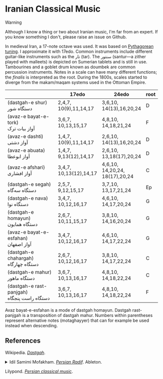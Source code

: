 # Iranian Classical Music

> [!warning]
> Although I know a thing or two about Iranian music, I'm far from an expert.
> If you know something I don't, please raise an issue on Github.

In medieval Iran, a 17-note octave was used.
It was based on [Pythagorean tuning](pythagorean.md).
I approximate it with 17edo.
Common instruments include different guitar-like instruments such as the تار (tar).
The سنتور (santur—a zither played with malleets) is depicted on Sumerian tablets and is still in use.
Tambourines and a goblet drum known as doumbek are common percussion instruments.
Notes in a scale can have many different functions; the *finalis* is interpreted as the root.
During the 1800s, scales started to diverge from the makam/maqam systems used in the Ottoman Empire.

|    | 17edo | 24edo | root |
|------|-------|-------|------|
| (dastgah-e shur) <br />  دستگاه  شور  <!--x--> | 2,4,7, <br /> 10(9),11,14,17 | 3,6,10, <br />14(13),16,20,24 | D |
|(avaz-e bayat-e-tork) <br /> آواز بیات ترک <!--x--> | 3,6,7, <br /> 10,13,15,17 | 4,8,10, <br /> 14,18,21,24 | F |
|(avaz-e dashti) <br /> آواز دشتی <!--x--> | 1,4,7, <br /> 10(9),11,14,17 | 2,6,10, <br /> 14(13),16,20,24 | D |
|(avaz-e abuata) <br /> آواز ابوعطا <!--x--> | 1,4,7, <br /> 9,13(12),14,17 | 2,6,10, <br /> 13,18(17),20,24 | D |
|(avaz-e afshari) <br /> آواز افشاری <!--x--> | 3,4,7, <br /> 10,13(12),14,17 | 4,6,10, <br /> 14,20,24, <br /> 18(17),20,24 | C |
|  (dastgah-e segah) <br /> دستگاه سه‌گاه <!--x--> | 2,5,7, <br /> 9,12,15,17 | 3,7,10, <br /> 13,17,21,24 | Ep |
| (dastgah-e nava) <br /> دستگاه نوا <!--x--> | 3,4,7, <br /> 10,12,16,17 | 4,6,10, <br /> 14,17,20,24 | G |
| (dastgah-e homayun) <br /> دستگاه همایون  <!--x--> | 2,6,7, <br /> 10,11,15,17 | 3,8,10, <br /> 14,16,20,24 | G |
|  (avaz-e bayat-e-esfahan) <br /> آواز اصفهان  <!--x--> | 3,4,7, <br /> 10,12,16,17 | 4,6,10, <br /> 14,17,22,24 | G |
|  (dastgah-e chahargah) <br /> دستگاه چهارگاه  <!--x--> | 2,6,7, <br /> 10,12,16,17 | 3,8,10, <br /> 14,17,22,24 | C |
| (dastgah-e mahur) <br /> دستگاه ماهور <!--x--> | 3,6,7, <br /> 10,13,16,17 | 4,8,10, <br /> 14,18,22,24 | C |
| (dastgah-e rast-panjgah) <br /> دستگاه راست‌ پنجگاه  <!--x--> | 3,6,7, <br /> 10,13,16,17  | 4,8,10, <br /> 14,18,22,24 | F |

Avaz bayat-e-esfahan is a mode of dastgah homayun.
Dastgah rast-panjgah is a transposition of dastgah mahur.
Numbers within parentheses represent alternative notes (motaghayyer) that can for example be used instead when descending.

## References
Wikipedia. *[Dastgah](https://en.wikipedia.org/w/index.php?title=Dastg%C4%81h&oldid=1200011284)*.

<details>
<summary>
Idil Samimi Mofakham.
<a href="https://web.archive.org/web/2/https://tuning.ableton.com/persian-radif/intro-to-radif/"><i>Persian Radif</i></a>.
Ableton.
</summary>

- *[The Dastgah Concept in Persian Music](https://web.archive.org/web/20241005223129/https://tuning.ableton.com/persian-radif/dastgah-concept/)*
- *[Dastgāh-e Šur](https://web.archive.org/web/20240821220018/https://tuning.ableton.com/persian-radif/dastgah-e-shur/)*
- *[Dastgāh-e Abuatā](https://web.archive.org/web/20240821220018/https://tuning.ableton.com/persian-radif/dastgah-e-abuata/)*
- *[Dastgāh-e Dašti](https://web.archive.org/web/20240821220013/https://tuning.ableton.com/persian-radif/dastgah-e-dashti/)*
- *[Dasgāh-e Bayāt-e Tork](https://web.archive.org/web/20240821220013/https://tuning.ableton.com/persian-radif/dastgah-e-bayat-e-tork/)*
- *[Dastgāh-e Afšāri](https://web.archive.org/web/20240821220026/https://tuning.ableton.com/persian-radif/dastgah-e-afshari/)*
- *[Dastgāh-e Segāh](https://web.archive.org/web/20240821220016/https://tuning.ableton.com/persian-radif/dastgah-e-segah/)*
- *[Dastgāh-e Čahārgāh](https://web.archive.org/web/20240821220017/https://tuning.ableton.com/persian-radif/dastgah-e-chahargah/)*
- *[Dastgāh-e Homāyun](https://web.archive.org/web/20240821220017/https://tuning.ableton.com/persian-radif/dastgah-e-homayun/)*
- *[Dastgāh-e Bayāt-e Esfahān](https://web.archive.org/web/20240821220019/https://tuning.ableton.com/persian-radif/dastgah-e-bayat-e-esfahan/)*
- *[Dastgāh-e Navā](https://web.archive.org/web/20240821220024/https://tuning.ableton.com/persian-radif/dastgah-e-nava/)*
- *[Dastgāh-e Māhur](https://web.archive.org/web/20240821220016/https://tuning.ableton.com/persian-radif/dastgah-e-mahur/)*
- *[Dastgāh-e Rast-Panjgāh](https://web.archive.org/web/20240821220023/https://tuning.ableton.com/persian-radif/dastgah-e-rast-panjgah/)*

</details>

Lilypond. *[Persian classical music](https://web.archive.org/web/20250130170900/https://lilypond.org/doc/v2.23/Documentation/notation/persian-classical-music)*.